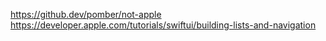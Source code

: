 https://github.dev/pomber/not-apple
https://developer.apple.com/tutorials/swiftui/building-lists-and-navigation
